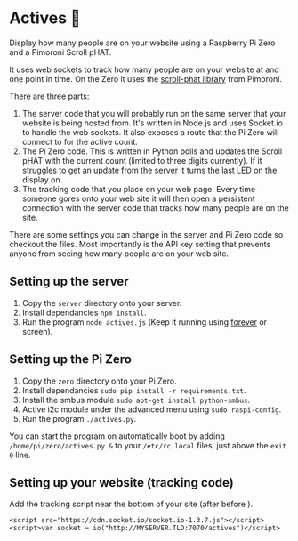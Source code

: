 # Actives 🎿

Display how many people are on your website using a Raspberry Pi Zero and a Pimoroni Scroll pHAT.

It uses web sockets to track how many people are on your website at and one point in time. On the Zero it uses the [scroll-phat library](https://github.com/pimoroni/scroll-phat) from Pimoroni.

There are three parts:

1. The server code that you will probably run on the same server that your website is being hosted from. It's written in Node.js and uses Socket.io to handle the web sockets. It also exposes a route that the Pi Zero will connect to for the active count.
2. The Pi Zero code. This is written in Python polls and updates the Scroll pHAT with the current count (limited to three digits currently). If it struggles to get an update from the server it turns the last LED on the display on.
3. The tracking code that you place on your web page. Every time someone gores onto your web site it will then open a persistent connection with the server code that tracks how many people are on the site.

There are some settings you can change in the server and Pi Zero code so checkout the files. Most importantly is the API key setting that prevents anyone from seeing how many people are on your web site.

## Setting up the server

1. Copy the `server` directory onto your server.
2. Install dependancies `npm install`.
3. Run the program `node actives.js` (Keep it running using [forever](https://github.com/foreverjs/forever) or screen).

## Setting up the Pi Zero

1. Copy the `zero` directory onto your Pi Zero.
2. Install dependancies `sudo pip install -r requirements.txt`.
3. Install the smbus module `sudo apt-get install python-smbus`.
4. Active i2c module under the advanced menu using `sudo raspi-config`.
5. Run the program `./actives.py`.

You can start the program on automatically boot by adding `/home/pi/zero/actives.py &` to your `/etc/rc.local` files, just above the `exit 0` line.

## Setting up your website (tracking code)

Add the tracking script near the bottom of your site (after </body> before </html>).

```
<script src="https://cdn.socket.io/socket.io-1.3.7.js"></script>
<script>var socket = io("http://MYSERVER.TLD:7070/actives")</script>
```
